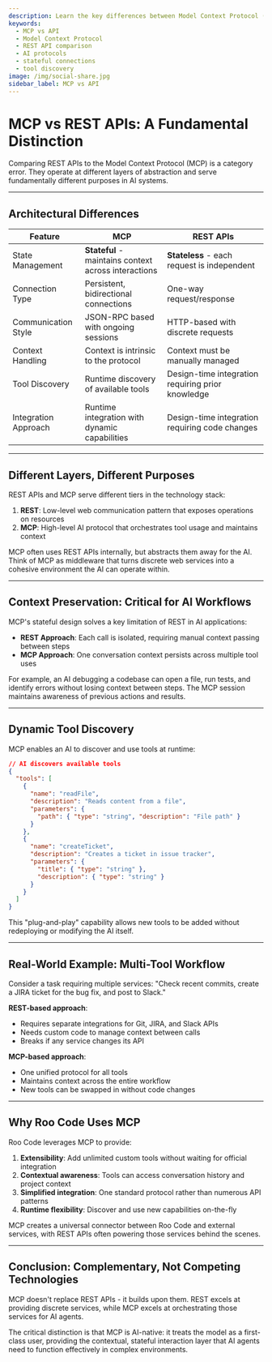 ```yaml
---
description: Learn the key differences between Model Context Protocol (MCP) and REST APIs. Understand why MCP is AI-native and how it enables stateful, contextual interactions.
keywords:
  - MCP vs API
  - Model Context Protocol
  - REST API comparison
  - AI protocols
  - stateful connections
  - tool discovery
image: /img/social-share.jpg
sidebar_label: MCP vs API
---
```


# MCP vs REST APIs: A Fundamental Distinction

Comparing REST APIs to the Model Context Protocol (MCP) is a category error. They operate at different layers of abstraction and serve fundamentally different purposes in AI systems.

---

## Architectural Differences

| Feature | MCP | REST APIs |
|---------|-----|-----------|
| State Management | **Stateful** - maintains context across interactions | **Stateless** - each request is independent |
| Connection Type | Persistent, bidirectional connections | One-way request/response |
| Communication Style | JSON-RPC based with ongoing sessions | HTTP-based with discrete requests |
| Context Handling | Context is intrinsic to the protocol | Context must be manually managed |
| Tool Discovery | Runtime discovery of available tools | Design-time integration requiring prior knowledge |
| Integration Approach | Runtime integration with dynamic capabilities | Design-time integration requiring code changes |

---

## Different Layers, Different Purposes

REST APIs and MCP serve different tiers in the technology stack:

1. **REST**: Low-level web communication pattern that exposes operations on resources
2. **MCP**: High-level AI protocol that orchestrates tool usage and maintains context

MCP often uses REST APIs internally, but abstracts them away for the AI. Think of MCP as middleware that turns discrete web services into a cohesive environment the AI can operate within.

---

## Context Preservation: Critical for AI Workflows

MCP's stateful design solves a key limitation of REST in AI applications:

- **REST Approach**: Each call is isolated, requiring manual context passing between steps
- **MCP Approach**: One conversation context persists across multiple tool uses

For example, an AI debugging a codebase can open a file, run tests, and identify errors without losing context between steps. The MCP session maintains awareness of previous actions and results.

---

## Dynamic Tool Discovery

MCP enables an AI to discover and use tools at runtime:

```json
// AI discovers available tools
{
  "tools": [
    {
      "name": "readFile",
      "description": "Reads content from a file",
      "parameters": {
        "path": { "type": "string", "description": "File path" }
      }
    },
    {
      "name": "createTicket",
      "description": "Creates a ticket in issue tracker",
      "parameters": {
        "title": { "type": "string" },
        "description": { "type": "string" }
      }
    }
  ]
}
```

This "plug-and-play" capability allows new tools to be added without redeploying or modifying the AI itself.

---

## Real-World Example: Multi-Tool Workflow

Consider a task requiring multiple services: "Check recent commits, create a JIRA ticket for the bug fix, and post to Slack."

**REST-based approach**:
- Requires separate integrations for Git, JIRA, and Slack APIs
- Needs custom code to manage context between calls
- Breaks if any service changes its API

**MCP-based approach**:
- One unified protocol for all tools
- Maintains context across the entire workflow
- New tools can be swapped in without code changes

---

## Why Roo Code Uses MCP

Roo Code leverages MCP to provide:

1. **Extensibility**: Add unlimited custom tools without waiting for official integration
2. **Contextual awareness**: Tools can access conversation history and project context
3. **Simplified integration**: One standard protocol rather than numerous API patterns
4. **Runtime flexibility**: Discover and use new capabilities on-the-fly

MCP creates a universal connector between Roo Code and external services, with REST APIs often powering those services behind the scenes.

---

## Conclusion: Complementary, Not Competing Technologies

MCP doesn't replace REST APIs - it builds upon them. REST excels at providing discrete services, while MCP excels at orchestrating those services for AI agents.

The critical distinction is that MCP is AI-native: it treats the model as a first-class user, providing the contextual, stateful interaction layer that AI agents need to function effectively in complex environments.